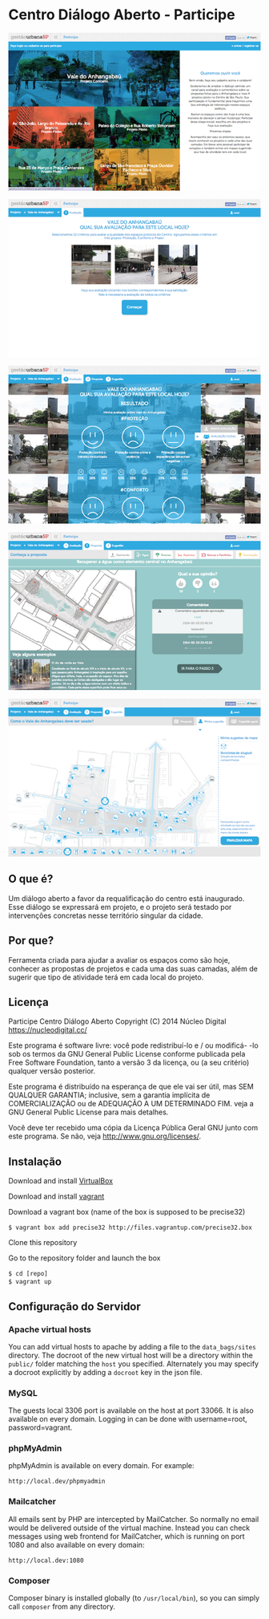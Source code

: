 # Centro Diálogo Aberto - Participe


![Lista de projetos disponíveis para participação](./public/cda.local/wp-content/themes/participe-cda/screenshot.png "Home")

![](./public/cda.local/wp-content/themes/participe-cda/screenshots/screenshot-0.png "Fase 1 - Votação")

![](./public/cda.local/wp-content/themes/participe-cda/screenshots/screenshot-1.png "Fase 1 - Resultados")

![](./public/cda.local/wp-content/themes/participe-cda/screenshots/screenshot-2.png "Fase 2")

![](./public/cda.local/wp-content/themes/participe-cda/screenshots/screenshot-3.png "Fase 3")

## O que é?

Um diálogo aberto a favor da requalificação do centro está inaugurado. Esse diálogo se expressará em projeto, e o projeto será testado por intervenções concretas nesse território singular da cidade.

## Por que?

Ferramenta criada para ajudar a avaliar os espaços como são hoje, conhecer as propostas de projetos e cada uma das suas camadas, além de sugerir que tipo de atividade terá em cada local do projeto.

## Licença

Participe Centro Diálogo Aberto
Copyright (C) 2014 Núcleo Digital <https://nucleodigital.cc/>

Este programa é software livre: você pode redistribuí-lo e / ou modificá-
-lo sob os termos da GNU General Public License conforme publicada pela
Free Software Foundation, tanto a versão 3 da licença, ou
(a seu critério) qualquer versão posterior.

Este programa é distribuído na esperança de que ele vai ser útil,
mas SEM QUALQUER GARANTIA; inclusive, sem a garantia implícita de
COMERCIALIZAÇÃO ou de ADEQUAÇÃO A UM DETERMINADO FIM. veja a
GNU General Public License para mais detalhes.

Você deve ter recebido uma cópia da Licença Pública Geral GNU
junto com este programa. Se não, veja <http://www.gnu.org/licenses/>.

## Instalação

Download and install [VirtualBox](http://www.virtualbox.org/)

Download and install [vagrant](http://vagrantup.com/)

Download a vagrant box (name of the box is supposed to be precise32)

    $ vagrant box add precise32 http://files.vagrantup.com/precise32.box

Clone this repository

Go to the repository folder and launch the box

    $ cd [repo]
    $ vagrant up

## Configuração do Servidor

### Apache virtual hosts

You can add virtual hosts to apache by adding a file to the `data_bags/sites`
directory. The docroot of the new virtual host will be a directory within the
`public/` folder matching the `host` you specified. Alternately you may specify
a docroot explicitly by adding a `docroot` key in the json file.

### MySQL

The guests local 3306 port is available on the host at port 33066. It is also available on every domain. Logging in can be done with username=root, password=vagrant.

### phpMyAdmin

phpMyAdmin is available on every domain. For example:

    http://local.dev/phpmyadmin

### Mailcatcher

All emails sent by PHP are intercepted by MailCatcher. So normally no email would be delivered outside of the virtual machine. Instead you can check messages using web frontend for MailCatcher, which is running on port 1080 and also available on every domain:

    http://local.dev:1080

### Composer

Composer binary is installed globally (to `/usr/local/bin`), so you can simply call `composer` from any directory.
